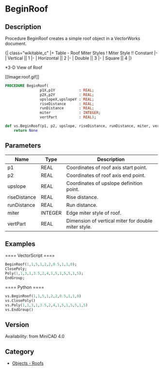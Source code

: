 # BeginRoof

## Description
Procedure BeginRoof creates a simple roof object in a VectorWorks document. 

{| class="wikitable_c"
|+ Table - Roof Miter Styles
! Miter Style !! Constant
|-
| Vertical || 1
|-
| Horizontal || 2
|-
| Double || 3
|-
| Square || 4
|}

*3-D View of Roof

[[Image:roof.gif]]

```pascal
PROCEDURE BeginRoof(
				p1X,p1Y           : REAL;
				p2X,p2Y           : REAL;
				upslopeX,upslopeY : REAL;
				riseDistance      : REAL;
				runDistance       : REAL;
				miter             : INTEGER;
				vertPart          : REAL);
```

```python
def vs.BeginRoof(p1, p2, upslope, riseDistance, runDistance, miter, vertPart):
    return None
```

## Parameters
|Name|Type|Description|
|---|---|---|
|p1|REAL|Coordinates of roof axis start point.|
|p2|REAL|Coordinates of roof axis end point.|
|upslope|REAL|Coordinates of upslope definition point.|
|riseDistance|REAL|Rise distance.|
|runDistance|REAL|Run distance.|
|miter|INTEGER|Edge miter style of roof.|
|vertPart|REAL|Dimension of vertical miter for double miter style.|

## Examples
==== VectorScript ====
```pascal
BeginRoof(1,1,5,1,2,2,0.5,1,1,0);
ClosePoly;
Poly(1,1,3,1,3.5,2,4,1,5,1,5,5,1,5);
EndGroup;
```
==== Python ====
```python
vs.BeginRoof(1,1,5,1,2,2,0.5,1,1,0)
vs.ClosePoly()
vs.Poly(1,1,3,1,3.5,2,4,1,5,1,5,5,1,5)
vs.EndGroup()
```

## Version
Availability: from MiniCAD 4.0

## Category
* [Objects - Roofs](../Categories/Objects%20-%20Roofs.md)
